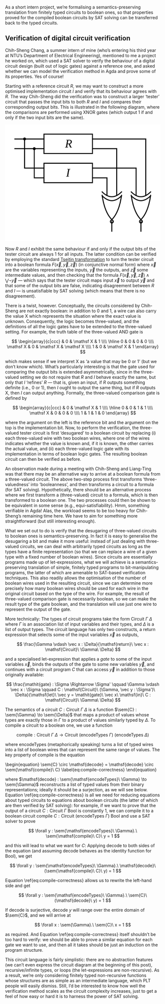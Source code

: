 As a short intern project, we’re formalising a semantics-preserving translation from finitely typed circuits to boolean ones, so that properties proved for the compiled boolean circuits by SAT solving can be transferred back to the typed circuits.

## Verification of digital circuit verification

Chih-Sheng Chang, a summer intern of mine (who’s entering his third year at NTU’s Department of Electrical Engineering), mentioned to me a project he worked on, which used a SAT solver to verify the behaviour of a digital circuit design (built out of logic gates) against a reference one, and asked whether we can model the verification method in Agda and prove some of its properties.
Yes of course!

Starting with a reference circuit $R$, we may want to construct a more optimised implementation circuit $I$ and verify that its behaviour agrees with $R$.
The way Chih-Sheng did the verification was to construct a larger ‘tester’ circuit that passes the input bits to both $R$ and $I$ and compares their corresponding output bits.
This is illustrated in the following diagram, where the comparisons are performed using XNOR gates (which output $1$ if and only if the two input bits are the same).

![The tester circuit](tester.svg)

Now $R$ and $I$ exhibit the same behaviour if and only if the output bits of the tester circuit are always $1$ for all inputs.
The latter condition can be verified by employing the standard [Tseitin transformation](https://en.wikipedia.org/wiki/Tseitin_transformation) to turn the tester circuit into a boolean formula $F(\vec x, \vec y, \vec z)$ (in conjunctive normal form) where $\vec x$ are the variables representing the inputs, $\vec y$ the outputs, and $\vec z$ some intermediate values, and then checking that the formula $F(\vec x, \vec y, \vec z) \wedge \bigvee \neg \vec y$ — which says that the tester circuit maps input $\vec x$ to output $\vec y$ and that some of the output bits are false, indicating disagreement between $R$ and $I$ — is unsatisfiable by SAT solving (which means that there is no disagreement).

There is a twist, however.
Conceptually, the circuits considered by Chih-Sheng are not exactly boolean: in addition to $0$ and $1$, a wire can also carry the value $\mathsf X$ which represents the situation where the exact value is unknown.
Consequently, the logic becomes three-valued, and the definitions of all the logic gates have to be extended to the three-valued setting.
For example, the truth table of the three-valued AND gate is

$$ \begin{array}{c|ccc}
          & 0 & \mathsf X & 1         \\\\ \hline
        0 & 0 &         0 & 0         \\\\
\mathsf X & 0 & \mathsf X & \mathsf X \\\\
        1 & 0 & \mathsf X & 1
\end{array} $$

which makes sense if we interpret $\mathsf X$ as ‘a value that may be 0 or 1’ (but we don’t know which).
What’s particularly interesting is that the gate used for comparing the output bits is extended asymmetrically, since in the three-valued setting we do not require that $R$ and $I$ behave exactly the same, but only that $I$ ‘refines’ $R$ — that is, given an input, if $R$ outputs something definite (i.e., $0$ or $1$), then $I$ ought to output the same thing, but if $R$ outputs $\mathsf X$, then $I$ can output anything.
Formally, the three-valued comparison gate is defined by

$$ \begin{array}{c|ccc}
          & 0 & \mathsf X & 1 \\\\ \hline
        0 & 0 &         1 & 1 \\\\
\mathsf X & 0 &         0 & 0 \\\\
        1 & 1 &         1 & 0
\end{array} $$

where the argument on the left is the reference bit and the argument on the top is the implementation bit.
Now, to perform the verification, the three-valued tester circuit is first ‘desugared’ to a boolean circuit by replacing (i) each three-valued wire with two boolean wires, where one of the wires indicates whether the value is known and, if it is known, the other carries the actual value, and (ii) each three-valued logic gate with its implementation in terms of boolean logic gates.
The resulting boolean circuit can then be verified as before.

An observation made during a meeting with Chih-Sheng and Liang-Ting was that there may be an alternative way to arrive at a boolean formula from a three-valued circuit.
The above two-step process first transforms ‘three-valuedness’ into ‘booleanness’, and then transforms a circuit to a formula (for SAT solving).
Hypothetically, there should be an alternative process where we first transform a (three-valued) circuit to a formula, which is then transformed to a boolean one.
The two processes could then be shown to be equivalent in some sense (e.g., equi-satisfiability).
Hmm, something verifiable in Agda!
Alas, the workload seems to be too heavy for Chih-Sheng’s remaining time here.
We have to aim for something more straightforward (but still interesting enough).

What we set out to do is verify that the desugaring of three-valued circuits to boolean ones is semantics-preserving.
In fact it is easy to generalise the desugaring a bit and make it more useful: instead of just dealing with three-valued circuits, we can deal with arbitrarily typed circuits as long as the types have a finite representation (so that we can replace a wire of a given type with a fixed number of boolean wires).
Since circuits are essentially programs made up of let-expressions, what we will achieve is a semantics-preserving translation of simple, finitely typed programs to bit-manipulating programs, the latter of which are amenable to SAT-based verification techniques.
This also readily allows the optimisation of the number of boolean wires used in the resulting circuit, since we can determine more precisely how many boolean wires should be used for each wire in the original circuit based on the type of the wire.
For example, the result of three-valued comparison gate is necessarily boolean, so we can make the result type of the gate boolean, and the translation will use just one wire to represent the output of the gate.

More technically:
The types of circuit programs take the form $\mathsf{Circuit}\ \Gamma\ \Delta$ where $\Gamma$ is an association list of input variables and their types, and $\Delta$ is a list of output types.
The circuit language has only two constructs, a $\mathsf{return}$ expression that selects some of the input variables $\vec x$ as outputs,

$$ \frac{\Gamma \vdash \vec x : \Delta}{\mathsf{return}\ \vec x : \mathsf{Circuit}\ \Gamma\ \Delta} $$

and a specialised $\mathsf{let}$-expression that applies a $\mathit{gate}$ to some of the input variables $\vec x$, binds the outputs of the gate to some new variables $\vec y$, and continues with a circuit program $C$ that can access $\vec y$ in addition to those originally available:

$$ \frac{\mathit{gate} : \Sigma \Rightarrow \Sigma' \qquad \Gamma \vdash \vec x : \Sigma \qquad C : \mathsf{Circuit}\ (\Gamma, \vec y : \Sigma')\ \Delta}{\mathsf{let}\ \vec y = \mathit{gate}\ \vec x\ \mathsf{in}\ C : \mathsf{Circuit}\ \Gamma\ \Delta} $$

The semantics of a circuit $C : \mathsf{Circuit}\ \Gamma\ \Delta$ is a function $\sem{C} : \sem{\Gamma} \to \sem{\Delta}$ that maps a product of values whose types are exactly those in $\Gamma$ to a product of values similarly typed by $\Delta$.
To compile a circuit to a boolean one, we use a function

$$ \mathsf{compile} : \mathsf{Circuit}\ \Gamma\ \Delta \to \mathsf{Circuit}\ (\mathsf{encodeTypes}\ \Gamma)\ (\mathsf{encodeTypes}\ \Delta) $$

where $\mathsf{encodeTypes}$ (metaphorically speaking) turns a list of typed wires into a list of boolean wires that can represent the same range of values.
The key property of $\mathsf{compile}$ is the equation

\begin{equation}
\sem{C} \circ \mathsf{decode} = \mathsf{decode} \circ \sem{\mathsf{compile}\ C}
\label{eq:compile-correctness}
\end{equation}

where $\mathsf{decode} : \sem{\mathsf{encodeTypes}\ \Gamma} \to \sem{\Gamma}$ reconstructs a list of typed values from their binary representations; ideally it should be a surjection, as we will see below.
Equation \ref{eq:compile-correctness} is all we need for reducing equations about typed circuits to equations about boolean circuits (the latter of which are then verified by SAT solving): for example, if we want to prove that the output of a circuit $C : \mathsf{Circuit}\ \Gamma\ \mathsf{Bool}$ is constantly $1$, we can compile it to a boolean circuit $\mathsf{compile}\ C : \mathsf{Circuit}\ (\mathsf{encodeTypes}\ \Gamma)\ \mathsf{Bool}$ and use a SAT solver to prove

$$ \forall y : \sem{\mathsf{encodeTypes}\ \Gamma}.\ \sem{\mathsf{compile}\ C}\ y = 1 $$

and this will lead to what we want for $C$:
Applying $\mathsf{decode}$ to both sides of the equation (and assuming $\mathsf{decode}$ behaves as the identity function for $\mathsf{Bool}$), we get

$$ \forall y : \sem{\mathsf{encodeTypes}\ \Gamma}.\ \mathsf{decode}\ (\sem{\mathsf{compile}\ C}\ y) = 1 $$

Equation \ref{eq:compile-correctness} allows us to rewrite the left-hand side and get

$$ \forall y : \sem{\mathsf{encodeTypes}\ \Gamma}.\ \sem{C}\ (\mathsf{decode}\ y) = 1 $$

If $\mathsf{decode}$ is surjective, $\mathsf{decode}\ y$ will range over the entire domain of $\sem{C}$, and we will arrive at

$$ \forall x : \sem{\Gamma}.\ \sem{C}\ x = 1 $$

as required.
And Equation \ref{eq:compile-correctness} itself shouldn’t be too hard to verify: we should be able to prove a similar equation for each gate we want to use, and then all it takes should be just an induction on the program structure.

This circuit language is fairly simplistic: there are no abstraction features (we can’t even express the circuit diagram at the beginning of this post), recursive/infinite types, or loops (the $\mathsf{let}$-expressions are non-recursive).
As a result, we’re only considering finitely typed non-recursive functions whose structures are as simple as an intermediate language, which PLT people will easily dismiss.
Still, I’d be interested to know how well the verification method scales as the circuit complexity increases, just to get a feel of how easy or hard it is to harness the power of SAT solving.